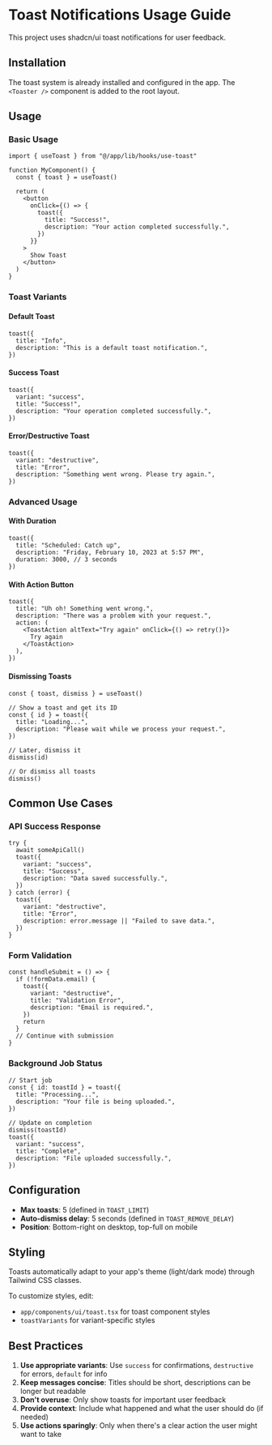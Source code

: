 # Toast Notifications Usage Guide

This project uses shadcn/ui toast notifications for user feedback.

## Installation

The toast system is already installed and configured in the app. The `<Toaster />` component is added to the root layout.

## Usage

### Basic Usage

```tsx
import { useToast } from "@/app/lib/hooks/use-toast"

function MyComponent() {
  const { toast } = useToast()

  return (
    <button
      onClick={() => {
        toast({
          title: "Success!",
          description: "Your action completed successfully.",
        })
      }}
    >
      Show Toast
    </button>
  )
}
```

### Toast Variants

#### Default Toast
```tsx
toast({
  title: "Info",
  description: "This is a default toast notification.",
})
```

#### Success Toast
```tsx
toast({
  variant: "success",
  title: "Success!",
  description: "Your operation completed successfully.",
})
```

#### Error/Destructive Toast
```tsx
toast({
  variant: "destructive",
  title: "Error",
  description: "Something went wrong. Please try again.",
})
```

### Advanced Usage

#### With Duration
```tsx
toast({
  title: "Scheduled: Catch up",
  description: "Friday, February 10, 2023 at 5:57 PM",
  duration: 3000, // 3 seconds
})
```

#### With Action Button
```tsx
toast({
  title: "Uh oh! Something went wrong.",
  description: "There was a problem with your request.",
  action: (
    <ToastAction altText="Try again" onClick={() => retry()}>
      Try again
    </ToastAction>
  ),
})
```

#### Dismissing Toasts
```tsx
const { toast, dismiss } = useToast()

// Show a toast and get its ID
const { id } = toast({
  title: "Loading...",
  description: "Please wait while we process your request.",
})

// Later, dismiss it
dismiss(id)

// Or dismiss all toasts
dismiss()
```

## Common Use Cases

### API Success Response
```tsx
try {
  await someApiCall()
  toast({
    variant: "success",
    title: "Success",
    description: "Data saved successfully.",
  })
} catch (error) {
  toast({
    variant: "destructive",
    title: "Error",
    description: error.message || "Failed to save data.",
  })
}
```

### Form Validation
```tsx
const handleSubmit = () => {
  if (!formData.email) {
    toast({
      variant: "destructive",
      title: "Validation Error",
      description: "Email is required.",
    })
    return
  }
  // Continue with submission
}
```

### Background Job Status
```tsx
// Start job
const { id: toastId } = toast({
  title: "Processing...",
  description: "Your file is being uploaded.",
})

// Update on completion
dismiss(toastId)
toast({
  variant: "success",
  title: "Complete",
  description: "File uploaded successfully.",
})
```

## Configuration

- **Max toasts**: 5 (defined in `TOAST_LIMIT`)
- **Auto-dismiss delay**: 5 seconds (defined in `TOAST_REMOVE_DELAY`)
- **Position**: Bottom-right on desktop, top-full on mobile

## Styling

Toasts automatically adapt to your app's theme (light/dark mode) through Tailwind CSS classes.

To customize styles, edit:
- `app/components/ui/toast.tsx` for toast component styles
- `toastVariants` for variant-specific styles

## Best Practices

1. **Use appropriate variants**: Use `success` for confirmations, `destructive` for errors, `default` for info
2. **Keep messages concise**: Titles should be short, descriptions can be longer but readable
3. **Don't overuse**: Only show toasts for important user feedback
4. **Provide context**: Include what happened and what the user should do (if needed)
5. **Use actions sparingly**: Only when there's a clear action the user might want to take


